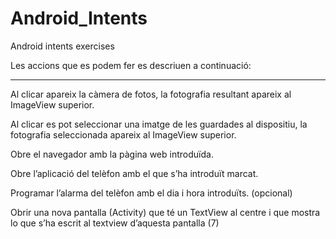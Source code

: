 # Android_Intents
Android intents exercises

Les accions que es podem fer es descriuen a continuació:
_______________________________________________________________________________________________________________________________________

Al clicar apareix la càmera de fotos, la fotografia resultant apareix al ImageView superior.

Al clicar es pot seleccionar una imatge de les guardades al dispositiu, la fotografia seleccionada apareix al ImageView superior.

Obre el navegador amb la pàgina web introduïda.

Obre l’aplicació del telèfon amb el que s’ha introduït marcat.

Programar l’alarma del telèfon amb el dia i hora introduïts. (opcional)

Obrir una nova pantalla (Activity) que té un TextView al centre i que mostra lo que s’ha escrit al textview d’aquesta pantalla (7)

